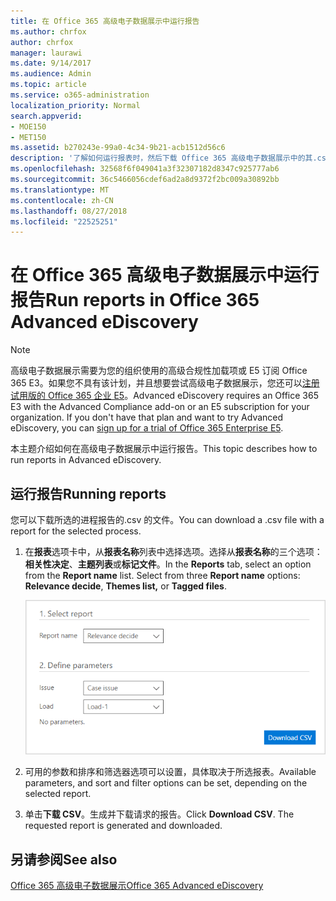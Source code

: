 ```yaml
---
title: 在 Office 365 高级电子数据展示中运行报告
ms.author: chrfox
author: chrfox
manager: laurawi
ms.date: 9/14/2017
ms.audience: Admin
ms.topic: article
ms.service: o365-administration
localization_priority: Normal
search.appverid:
- MOE150
- MET150
ms.assetid: b270243e-99a0-4c34-9b21-acb1512d56c6
description: '了解如何运行报表时，然后下载 Office 365 高级电子数据展示中的其.csv 文件。  '
ms.openlocfilehash: 32568f6f049041a3f32307182d8347c925777ab6
ms.sourcegitcommit: 36c5466056cdef6ad2a8d9372f2bc009a30892bb
ms.translationtype: MT
ms.contentlocale: zh-CN
ms.lasthandoff: 08/27/2018
ms.locfileid: "22525251"
---
```

# <a name="run-reports-in-office-365-advanced-ediscovery"></a><span data-ttu-id="02625-103">在 Office 365 高级电子数据展示中运行报告</span><span class="sxs-lookup"><span data-stu-id="02625-103">Run reports in Office 365 Advanced eDiscovery</span></span>

> [!NOTE]
> <span data-ttu-id="02625-p101">高级电子数据展示需要为您的组织使用的高级合规性加载项或 E5 订阅 Office 365 E3。如果您不具有该计划，并且想要尝试高级电子数据展示，您还可以[注册试用版的 Office 365 企业 E5](https://go.microsoft.com/fwlink/p/?LinkID=698279)。</span><span class="sxs-lookup"><span data-stu-id="02625-p101">Advanced eDiscovery requires an Office 365 E3 with the Advanced Compliance add-on or an E5 subscription for your organization. If you don't have that plan and want to try Advanced eDiscovery, you can [sign up for a trial of Office 365 Enterprise E5](https://go.microsoft.com/fwlink/p/?LinkID=698279).</span></span> 
  
<span data-ttu-id="02625-106">本主题介绍如何在高级电子数据展示中运行报告。</span><span class="sxs-lookup"><span data-stu-id="02625-106">This topic describes how to run reports in Advanced eDiscovery.</span></span>
  
## <a name="running-reports"></a><span data-ttu-id="02625-107">运行报告</span><span class="sxs-lookup"><span data-stu-id="02625-107">Running reports</span></span>

<span data-ttu-id="02625-108">您可以下载所选的进程报告的.csv 的文件。</span><span class="sxs-lookup"><span data-stu-id="02625-108">You can download a .csv file with a report for the selected process.</span></span>
  
1. <span data-ttu-id="02625-p102">在**报表**选项卡中，从**报表名称**列表中选择选项。选择从**报表名称**的三个选项：**相关性决定**、**主题列表**或**标记文件**。</span><span class="sxs-lookup"><span data-stu-id="02625-p102">In the **Reports** tab, select an option from the **Report name** list. Select from three **Report name** options: **Relevance decide**, **Themes list,** or **Tagged files**.</span></span>
    
    ![电子数据展示分析报告](media/f16aee7a-508f-4acc-99bc-a2c8dec01312.png)
  
2. <span data-ttu-id="02625-112">可用的参数和排序和筛选器选项可以设置，具体取决于所选报表。</span><span class="sxs-lookup"><span data-stu-id="02625-112">Available parameters, and sort and filter options can be set, depending on the selected report.</span></span> 
    
3. <span data-ttu-id="02625-p103">单击**下载 CSV**。生成并下载请求的报告。</span><span class="sxs-lookup"><span data-stu-id="02625-p103">Click **Download CSV**. The requested report is generated and downloaded.</span></span>
    
## <a name="see-also"></a><span data-ttu-id="02625-115">另请参阅</span><span class="sxs-lookup"><span data-stu-id="02625-115">See also</span></span>

[<span data-ttu-id="02625-116">Office 365 高级电子数据展示</span><span class="sxs-lookup"><span data-stu-id="02625-116">Office 365 Advanced eDiscovery</span></span>](office-365-advanced-ediscovery.md)

